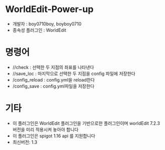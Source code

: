 # WorldEdit-Power-up

- 개발자 : boy0710boy, boyboy0710
- 종속성 플러그인 : WorldEdit

# 명령어

- //check : 선택한 두 지점의 좌표를 나타낸다
- //save_loc : 마지막으로 선택한 두 지점을 config 파일에 저장한다
- /config_reload : config.yml을 reload한다
- /config_save : config.yml파일을 저장한다


# 기타
- 이 플러그인은 WorldEdit 플러그인을 기반으로한 플러그인이며 worldEdit 7.2.3버전을 미리 적용시켜 놓아야 합니다
- 이 플러그인은 spigot 1.16 api 를 지원합니다
- 최신버전: 1.3



